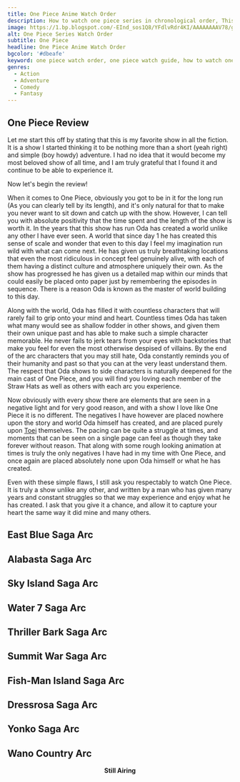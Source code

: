 ```yaml
---
title: One Piece Anime Watch Order
description: How to watch one piece series in chronological order, This is the best way to watch One Piece Anime in Watch Order
image: https://1.bp.blogspot.com/-EInd_sos1Q8/YFdlvRdr4KI/AAAAAAAAV78/g5AFAOJrAJwNSE1JuX63KphcroY27V56wCLcBGAsYHQ/s16000/One%2BPiece%2BSeries%2BWatch%2BOrder.webp
alt: One Piece Series Watch Order
subtitle: One Piece
headline: One Piece Anime Watch Order
bgcolor: '#dbeafe'
keyword: one piece watch order, one piece watch guide, how to watch one piece in order, how to watch one piece in order with movies, one piece watch order 2020, one piece watch online reddit, how to watch one piece in chronological order, one piece watch guide reddit, one piece watch guide with movies, how to watch one piece in order without filler
genres: 
  - Action 
  - Adventure
  - Comedy
  - Fantasy
---
```


## One Piece Review

Let me start this off by stating that this is my favorite show in all the fiction.
It is a show I started thinking it to be nothing more than a short (yeah right) and simple (boy howdy) adventure. I had no idea that it would become my most beloved show of all time, and I am truly grateful that I found it and continue to be able to experience it.

Now let's begin the review!

When it comes to One Piece, obviously you got to be in it for the long run (As you can clearly tell by its length), and it's only natural for that to make you never want to sit down and catch up with the show. However, I can tell you with absolute positivity that the time spent and the length of the show is worth it. In the years that this show has run Oda has created a world unlike any other I have ever seen. A world that since day 1 he has created this sense of scale and wonder that even to this day I feel my imagination run wild with what can come next. He has given us truly breathtaking locations that even the most ridiculous in concept feel genuinely alive, with each of them having a distinct culture and atmosphere uniquely their own. As the show has progressed he has given us a detailed map within our minds that could easily be placed onto paper just by remembering the episodes in sequence. There is a reason Oda is known as the master of world building to this day.

Along with the world, Oda has filled it with countless characters that will rarely fail to grip onto your mind and heart. Countless times Oda has taken what many would see as shallow fodder in other shows, and given them their own unique past and has able to make such a simple character memorable. He never fails to jerk tears from your eyes with backstories that make you feel for even the most otherwise despised of villains. By the end of the arc characters that you may still hate, Oda constantly reminds you of their humanity and past so that you can at the very least understand them. The respect that Oda shows to side characters is naturally deepened for the main cast of One Piece, and you will find you loving each member of the Straw Hats as well as others with each arc you experience.

Now obviously with every show there are elements that are seen in a negative light and for very good reason, and with a show I love like One Piece it is no different. The negatives I have however are placed nowhere upon the story and world Oda himself has created, and are placed purely upon [Toei](https://en.wikipedia.org/wiki/Toei_Animation) themselves. The pacing can be quite a struggle at times, and moments that can be seen on a single page can feel as though they take forever without reason. That along with some rough looking animation at times is truly the only negatives I have had in my time with One Piece, and once again are placed absolutely none upon Oda himself or what he has created.

Even with these simple flaws, I still ask you respectably to watch One Piece. It is truly a show unlike any other, and written by a man who has given many years and constant struggles so that we may experience and enjoy what he has created. I ask that you give it a chance, and allow it to capture your heart the same way it did mine and many others.

## East Blue Saga Arc

<client-only>
<card-color :text='
 [
  "One Piece – Defeat Him! The Pirate Ganzack OVA",
  "Episodes 1-16",
  "One Piece: The Movie",
  "Episodes 17-60",
  "Clockwork Island Adventure Movie",
  "Jango’s Dance Carnival OVA",
  "Episode 61",
]
'></card-color>
</client-only>

## Alabasta Saga Arc

<client-only>
<card-color :ind='8' :text='
 [
  "Episodes 62-102",
  "Chopper’s Kingdom on the Island of Strange Animals Movie",
  "One Piece: The Movie",
  "Episodes 103-135",
]
'></card-color>
</client-only>

## Sky Island Saga Arc

<client-only>
<card-color :ind='12' :text='
 [
  "Episodes 136-146",
  "Dead End Adventure Movie",
  "Episodes 147-183",
  "The Cursed Holy Sword Movie",
  "Episodes 184-206"
]
'></card-color>
</client-only>

## Water 7 Saga Arc

<client-only>
<card-color :ind='17' :text='
 [
"Episodes 207-223",
"Baron Omatsuri and the Secret Island Movie",
"Episodes 224-257",
"The Giant Mechanical Soldier of Karakuri Castle Movie",
"Episodes 258-298",
"Episode of Alabasta: The Desert Princess and the Pirates Movie",
"Episodes 299-325"
]
'></card-color>
</client-only>

## Thriller Bark Saga Arc

<client-only>
<card-color :ind='23' :text='
 [
"Thriller Bark Saga",
"Episode of Chopper Plus: Bloom in Winter, Miracle Sakura Movie",
"Episodes 345-377",
"Romance Dawn Story OVA",
"Episode 378-384",
]
'></card-color>
</client-only>

## Summit War Saga Arc

<client-only>
<card-color :ind='28' :text='
 [
"Episodes 385-429",
"Strong World Movie",
"Episodes 430-448",
"One Piece Film Strong World Episode: 0 OVA",
"Episodes 449-488",
"Infiltration! Thousand Sunny! OVA",
"Episode 489",
"One Piece 3D: Straw Hat Chase Movie",
"Episodes 490-516"
]
'></card-color>
</client-only>

## Fish-Man Island Saga Arc

<client-only>
<card-color :ind='37' :text='
 [
"Fish-Man Island Saga"
]
'></card-color>
</client-only>

## Dressrosa Saga Arc

<client-only>
<card-color :ind='38' :text='
 [
"Episodes 575-576",
"One Piece Film: Z Movie",
"Episodes 577-746"
]
'></card-color>
</client-only>

## Yonko Saga Arc

<client-only>
<card-color :ind='41' :text='
 [
"Episodes 747-750",
"One Piece Film: Gold Movie",
"Episodes 751-896",
"One Piece: Stampede Movie",
"Episodes 897-889"
]
'></card-color>
</client-only>

## Wano Country Arc

<client-only>
<card-color :ind='46' :text='
 [
"Episodes 890-966"
]
'></card-color>
</client-only>

**<center>Still Airing</center>**
<br>
